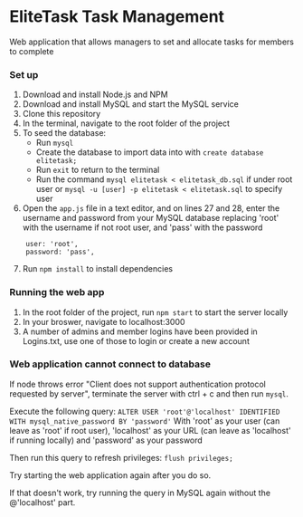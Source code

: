 # EliteTask Task Management
Web application that allows managers to set and allocate tasks for members to complete

### Set up
1. Download and install Node.js and NPM
2. Download and install MySQL and start the MySQL service
3. Clone this repository
4. In the terminal, navigate to the root folder of the project
5. To seed the database: 
   - Run `mysql`
   - Create the database to import data into with `create database elitetask;`
   - Run `exit` to return to the terminal
   - Run the command `mysql elitetask < elitetask_db.sql` if under root user or `mysql -u [user] -p elitetask < elitetask.sql` to specify user
6. Open the `app.js` file in a text editor, and on lines 27 and 28, enter the username and password from your MySQL database replacing 'root' with the username if not root user, and 'pass' with the password
```
	user: 'root',
	password: 'pass',
```
7. Run `npm install` to install dependencies

### Running the web app
1. In the root folder of the project, run `npm start` to start the server locally 
2. In your broswer, navigate to localhost:3000
3. A number of admins and member logins have been provided in Logins.txt, use one of those to login or create a new account

### Web application cannot connect to database
If node throws error "Client does not support authentication protocol requested by server", terminate the server with ctrl + c and then run `mysql`.

Execute the following query:
`ALTER USER 'root'@'localhost' IDENTIFIED WITH mysql_native_password BY 'password'`
With 'root' as your user (can leave as 'root' if root user), 'localhost' as your URL (can leave as 'localhost' if running locally) and 'password' as your password

Then run this query to refresh privileges:
`flush privileges;`

Try starting the web application again after you do so.

If that doesn't work, try running the query in MySQL again without the @'localhost' part.
